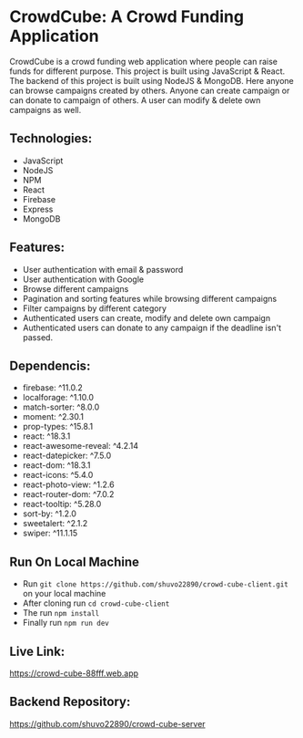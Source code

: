 # CrowdCube: A Crowd Funding Application

CrowdCube is a crowd funding web application where people can raise funds for different purpose. This project is built using JavaScript & React. The backend of this project is built using NodeJS & MongoDB. Here anyone can browse campaigns created by others. Anyone can create campaign or can donate to campaign of others. A user can modify & delete own campaigns as well.

## Technologies:
- JavaScript
- NodeJS
- NPM
- React
- Firebase
- Express
- MongoDB

## Features:

- User authentication with email & password
- User authentication with Google
- Browse different campaigns
- Pagination and sorting features while browsing different campaigns
- Filter campaigns by different category
- Authenticated users can create, modify and delete own campaign
- Authenticated users can donate to any campaign if the deadline isn't passed.

## Dependencis:

- firebase: ^11.0.2
- localforage: ^1.10.0
- match-sorter: ^8.0.0
- moment: ^2.30.1
- prop-types: ^15.8.1
- react: ^18.3.1
- react-awesome-reveal: ^4.2.14
- react-datepicker: ^7.5.0
- react-dom: ^18.3.1
- react-icons: ^5.4.0
- react-photo-view: ^1.2.6
- react-router-dom: ^7.0.2
- react-tooltip: ^5.28.0
- sort-by: ^1.2.0
- sweetalert: ^2.1.2
- swiper: ^11.1.15

## Run On Local Machine
- Run `git clone https://github.com/shuvo22890/crowd-cube-client.git` on your local machine
- After cloning run `cd crowd-cube-client`
- The run `npm install`
- Finally run `npm run dev`

## Live Link:

https://crowd-cube-88fff.web.app

## Backend Repository:

https://github.com/shuvo22890/crowd-cube-server
